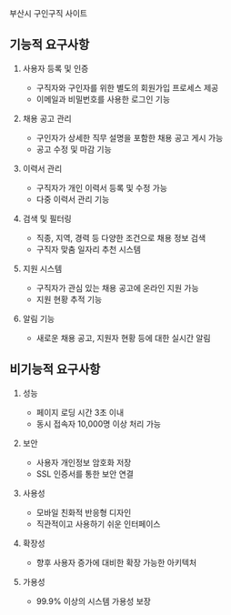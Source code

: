 부산시 구인구직 사이트
## 기능적 요구사항

1. 사용자 등록 및 인증
    
    - 구직자와 구인자를 위한 별도의 회원가입 프로세스 제공
    - 이메일과 비밀번호를 사용한 로그인 기능
    
2. 채용 공고 관리
    
    - 구인자가 상세한 직무 설명을 포함한 채용 공고 게시 가능
    - 공고 수정 및 마감 기능
    
3. 이력서 관리
    
    - 구직자가 개인 이력서 등록 및 수정 가능
    - 다중 이력서 관리 기능
    
4. 검색 및 필터링
    
    - 직종, 지역, 경력 등 다양한 조건으로 채용 정보 검색
    - 구직자 맞춤 일자리 추천 시스템
    
5. 지원 시스템
    
    - 구직자가 관심 있는 채용 공고에 온라인 지원 가능
    - 지원 현황 추적 기능
    
6. 알림 기능
    
    - 새로운 채용 공고, 지원자 현황 등에 대한 실시간 알림
    

## 비기능적 요구사항

1. 성능
    
    - 페이지 로딩 시간 3초 이내
    - 동시 접속자 10,000명 이상 처리 가능
    
2. 보안
    
    - 사용자 개인정보 암호화 저장
    - SSL 인증서를 통한 보안 연결
    
3. 사용성
    
    - 모바일 친화적 반응형 디자인
    - 직관적이고 사용하기 쉬운 인터페이스
    
4. 확장성
    
    - 향후 사용자 증가에 대비한 확장 가능한 아키텍처
    
5. 가용성
    
    - 99.9% 이상의 시스템 가용성 보장